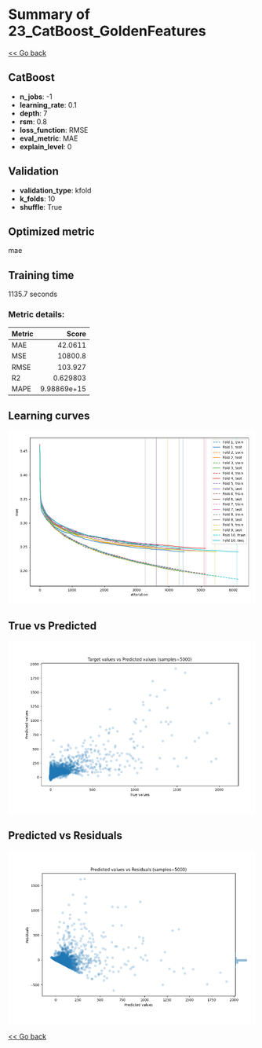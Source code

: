# Summary of 23_CatBoost_GoldenFeatures

[<< Go back](../README.md)


## CatBoost
- **n_jobs**: -1
- **learning_rate**: 0.1
- **depth**: 7
- **rsm**: 0.8
- **loss_function**: RMSE
- **eval_metric**: MAE
- **explain_level**: 0

## Validation
 - **validation_type**: kfold
 - **k_folds**: 10
 - **shuffle**: True

## Optimized metric
mae

## Training time

1135.7 seconds

### Metric details:
| Metric   |           Score |
|:---------|----------------:|
| MAE      |    42.0611      |
| MSE      | 10800.8         |
| RMSE     |   103.927       |
| R2       |     0.629803    |
| MAPE     |     9.98869e+15 |



## Learning curves
![Learning curves](learning_curves.png)
## True vs Predicted

![True vs Predicted](true_vs_predicted.png)


## Predicted vs Residuals

![Predicted vs Residuals](predicted_vs_residuals.png)



[<< Go back](../README.md)
